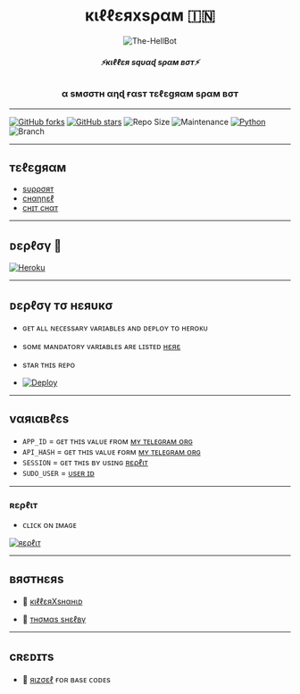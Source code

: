<h1 align="center">
  <b>кιℓℓεяxsραм 🇮🇳</b>
</h1>

<p align="center">
  <img src="https://te.legra.ph/file/c6bdca585c164795977cd.jpg" alt="The-HellBot">
</p>

<h6 align="center">
  <b>⚡кιℓℓεя sqυαɖ sραм вσт⚡</b>
</h6>

<h3 align="center">
  <b>α sмσσтн αηɖ  ғαsт тεℓεgяαм sραм вσт</b>
</h3>

------
[![GitHub forks](https://img.shields.io/github/forks/KillerXaman/KillerXspam?&style=flat-square&logo=github)](https://github.com/KillerXaman/KillerXspam/fork)
[![GitHub stars](https://img.shields.io/github/stars/KillerXaman/KillerXspam?&style=flat-square&logo=github)](https://github.com/KillerXaman/KillerXspam/stargazers)
![Repo Size](https://img.shields.io/github/repo-size/KillerXaman/KillerXspam?&style=flat-square&logo=github)
![Maintenance](https://img.shields.io/badge/Maintained%3F-yes-green?&style=flat-square)
[![Python](https://img.shields.io/badge/Python-v3.9-blue)](https://www.python.org/)
![Branch](https://img.shields.io/badge/Branch-main-orange)

------
## тεℓεgяαм
- [sυρρσят](https://t.me/KillerXspam)
- [cнαηηεℓ](https://t.me/KillerSquadSpamBot)
- [cнɪт cнαт](https://t.me/SAB_KAA_KATEGA)

------
## ᴅερℓσү 🚀
[![Heroku](https://te.legra.ph/file/f210abed7975ea59303cf.jpg)](https://heroku.com/deploy?template=https://github.com/DARKAMAN5/Deploy-X)


------
## ᴅερℓσү тσ нεяυкσ
- ɢᴇᴛ ᴀʟʟ ɴᴇᴄᴇssᴀʀʏ ᴠᴀʀɪᴀʙʟᴇs ᴀɴᴅ ᴅᴇᴘʟᴏʏ ᴛᴏ ʜᴇʀᴏᴋᴜ
- sᴏᴍᴇ ᴍᴀɴᴅᴀᴛᴏʀʏ ᴠᴀʀɪᴀʙʟᴇs ᴀʀᴇ ʟɪsᴛᴇᴅ [нεяε](#vαяιαвℓεs)
- sᴛᴀʀ ᴛʜɪs ʀᴇᴘᴏ

- [![Deploy](https://www.herokucdn.com/deploy/button.svg)](https://heroku.com/deploy?template=https://github.com/DARKAMAN5/Deploy-X)

------

## vαяιαвℓεs

- `APP_ID`  =  ɢᴇᴛ ᴛʜɪs ᴠᴀʟᴜᴇ ғʀᴏᴍ [ᴍʏ ᴛᴇʟᴇɢʀᴀᴍ ᴏʀɢ](https://my.telegram.org/auth)
- `API_HASH`  =  ɢᴇᴛ ᴛʜɪs ᴠᴀʟᴜᴇ ғᴏʀᴍ [ᴍʏ ᴛᴇʟᴇɢʀᴀᴍ ᴏʀɢ](https://my.telegram.org/auth)
- `SESSION`  =  ɢᴇᴛ ᴛʜɪs ʙʏ ᴜsɪɴɢ [ʀερℓιт](#ʀερℓιт)
- `SUDO_USER`  = [ᴜsᴇʀ ɪᴅ](https://t.me/YUKKI_X_ROBOT)

------

### ʀερℓιт 
- ᴄʟɪᴄᴋ ᴏɴ ɪᴍᴀɢᴇ

[![яερℓιт](https://te.legra.ph/file/ed5a82d6686d953473f1e.jpg)](https://replit.com/@KillerXaman/KillerXspam)

------
## вяσтнεяs
- 💖 [кιℓℓεяXsнαнιᴅ](https://t.me/KillerXshahid)

- 💖 [ᴛнσмαs sнεℓвү](https://t.me/THOM4S_SH3LBY)
------

## cʀεᴅɪᴛs

- 💖 [яιzσεℓ](https://t.me/TheRizoel) ғᴏʀ ʙᴀsᴇ ᴄᴏᴅᴇs
